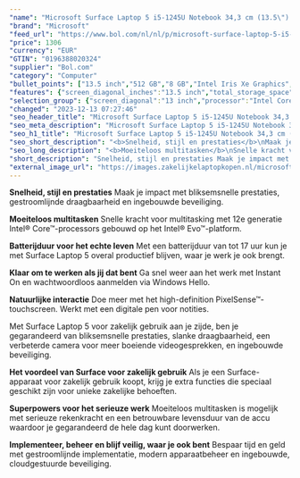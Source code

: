 ```yaml
---
"name": "Microsoft Surface Laptop 5 i5-1245U Notebook 34,3 cm (13.5\") Touchscreen Intel® Core™ i5 8 GB LPDDR5x-SDRAM 512 GB SSD Wi-Fi 6 (802.11ax) Windows 11 Pro Zwart"
"brand": "Microsoft"
"feed_url": "https://www.bol.com/nl/nl/p/microsoft-surface-laptop-5-i5-1245u-notebook-34-3-cm-touchscreen-intel-core-i5-8-gb-lpddr5x-sdram-512-gb-ssd-wi-fi-6-windows-11-pro-zwart/9300000126608491"
"price": 1306
"currency": "EUR"
"GTIN": "0196388020324"
"supplier": "Bol.com"
"category": "Computer"
"bullet_points": ["13.5 inch","512 GB","8 GB","Intel Iris Xe Graphics","Windows"]
"features": {"screen_diagonal_inches":"13.5 inch","total_storage_space":"512 GB","memory_size":"8 GB","graphics_card":"Intel Iris Xe Graphics","operating_system":"Windows"}
"selection_group": {"screen_diagonal":"13 inch","processor":"Intel Core i5","changed_price_past_3_days":false,"product_family":"Surface Laptop 5"}
"changed": "2023-12-13 07:27:46"
"seo_header_title": "Microsoft Surface Laptop 5 i5-1245U Notebook 34,3 cm (13.5\") Touchscreen Intel® Core™ i5 8 GB LPDDR5x-SDRAM 512 GB SSD Wi-Fi 6 (802.11ax) Windows 11 Pro Zwart"
"seo_meta_description": "Microsoft Surface Laptop 5 i5-1245U Notebook 34,3 cm (13.5\") Touchscreen Intel® Core™ i5 8 GB LPDDR5x-SDRAM 512 GB SSD Wi-Fi 6 (802.11ax) Windows 11 Pro Zwart"
"seo_h1_title": "Microsoft Surface Laptop 5 i5-1245U Notebook 34,3 cm (13.5\") Touchscreen Intel® Core™ i5 8 GB LPDDR5x-SDRAM 512 GB SSD Wi-Fi 6 (802.11ax) Windows 11 Pro Zwart"
"seo_short_description": "<b>Snelheid, stijl en prestaties</b>\nMaak je impact met bliksemsnelle prestaties, gestroomlijnde draagbaarheid en ingebouwde beveiliging."
"seo_long_description": "<b>Moeiteloos multitasken</b>\nSnelle kracht voor multitasking met 12e generatie Intel® Core™-processors gebouwd op het Intel® Evo™-platform. \n\n<b>Batterijduur voor het echte leven</b>\nMet een batterijduur van tot 17 uur kun je met Surface Laptop 5 overal productief blijven, waar je werk je ook brengt. \n\n<b>Klaar om te werken als jij dat bent</b>\nGa snel weer aan het werk met Instant On en wachtwoordloos aanmelden via Windows Hello. \n\n<b>Natuurlijke interactie</b>\nDoe meer met het high-definition PixelSense™-touchscreen. Werkt met een digitale pen voor notities. \n\nMet Surface Laptop 5 voor zakelijk gebruik aan je zijde, ben je gegarandeerd van bliksemsnelle prestaties, slanke draagbaarheid, een verbeterde camera voor meer boeiende videogesprekken, en ingebouwde beveiliging. \n\n<b>Het voordeel van Surface voor zakelijk gebruik</b>\nAls je een Surface-apparaat voor zakelijk gebruik koopt, krijg je extra functies die speciaal geschikt zijn voor unieke zakelijke behoeften. \n\n<b>Superpowers voor het serieuze werk</b>\nMoeiteloos multitasken is mogelijk met serieuze rekenkracht en een betrouwbare levensduur van de accu waardoor je gegarandeerd de hele dag kunt doorwerken. \n\n<b>Implementeer, beheer en blijf veilig, waar je ook bent</b>\nBespaar tijd en geld met gestroomlijnde implementatie, modern apparaatbeheer en ingebouwde, cloudgestuurde beveiliging."
"short_description": "Snelheid, stijl en prestaties Maak je impact met bliksemsnelle prestaties, gestroomlijnde draagbaarheid en ingebouwde beveiliging. Moeiteloos multitasken Snelle kracht voor multitasking met 12e generatie Intel® Core™-processors gebouwd op het Intel® Evo™-platform. Batterijduur voor het echte leven Met een batterijduur van tot 17 uur kun je met Surface Laptop 5 overal productief blijven, waar je werk je ook brengt. Klaar om te werken als jij dat bent Ga snel weer aan het werk met Instant On en wachtwoordloos aanmelden via Windows Hello. Natuurlijke interactie Doe meer met het high-definition PixelSense™-touchscreen. Werkt met een digitale pen voor notities. Met Surface Laptop 5 voor zakelijk gebruik aan je zijde, ben je gegarandeerd van bliksemsnelle prestaties, slanke draagbaarheid, een verbeterde camera voor meer boeiende videogesprekken, en ingebouwde beveiliging. Het voordeel van Surface voor zakelijk gebruik Als je een Surface-apparaat voor zakelijk gebruik koopt, krijg je extra functies die speciaal geschikt zijn voor unieke zakelijke behoeften. Superpowers voor het serieuze werk Moeiteloos multitasken is mogelijk met serieuze rekenkracht en een betrouwbare levensduur van de accu waardoor je gegarandeerd de hele dag kunt doorwerken. Implementeer, beheer en blijf veilig, waar je ook bent Bespaar tijd en geld met gestroomlijnde implementatie, modern apparaatbeheer en ingebouwde, cloudgestuurde beveiliging."
"external_image_url": "https://images.zakelijkelaptopkopen.nl/microsoft-surface-laptop-5-i5-1245u-notebook-34-3-cm-touchscreen-intel-core-i5-8-gb-lpddr5x-sdram-512-gb-ssd-wi-fi-6-windows-11-pro-zwart.webp"
---
```


<b>Snelheid, stijl en prestaties</b>
Maak je impact met bliksemsnelle prestaties, gestroomlijnde draagbaarheid en ingebouwde beveiliging.

<b>Moeiteloos multitasken</b>
Snelle kracht voor multitasking met 12e generatie Intel® Core™-processors gebouwd op het Intel® Evo™-platform.

<b>Batterijduur voor het echte leven</b>
Met een batterijduur van tot 17 uur kun je met Surface Laptop 5 overal productief blijven, waar je werk je ook brengt.

<b>Klaar om te werken als jij dat bent</b>
Ga snel weer aan het werk met Instant On en wachtwoordloos aanmelden via Windows Hello.

<b>Natuurlijke interactie</b>
Doe meer met het high-definition PixelSense™-touchscreen. Werkt met een digitale pen voor notities.

Met Surface Laptop 5 voor zakelijk gebruik aan je zijde, ben je gegarandeerd van bliksemsnelle prestaties, slanke draagbaarheid, een verbeterde camera voor meer boeiende videogesprekken, en ingebouwde beveiliging.

<b>Het voordeel van Surface voor zakelijk gebruik</b>
Als je een Surface-apparaat voor zakelijk gebruik koopt, krijg je extra functies die speciaal geschikt zijn voor unieke zakelijke behoeften.

<b>Superpowers voor het serieuze werk</b>
Moeiteloos multitasken is mogelijk met serieuze rekenkracht en een betrouwbare levensduur van de accu waardoor je gegarandeerd de hele dag kunt doorwerken.

<b>Implementeer, beheer en blijf veilig, waar je ook bent</b>
Bespaar tijd en geld met gestroomlijnde implementatie, modern apparaatbeheer en ingebouwde, cloudgestuurde beveiliging.